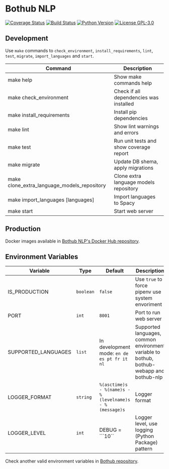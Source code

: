 # Bothub NLP

[![Coverage Status](https://coveralls.io/repos/github/push-flow/bothub-nlp/badge.svg?branch=master)](https://coveralls.io/github/push-flow/bothub-nlp?branch=master) [![Build Status](https://travis-ci.org/push-flow/bothub-nlp.svg?branch=master)](https://travis-ci.org/push-flow/bothub-nlp) [![Python Version](https://img.shields.io/badge/python-3.6-blue.svg)](https://www.python.org/) [![License GPL-3.0](https://img.shields.io/badge/license-%20GPL--3.0-yellow.svg)](https://github.com/push-flow/bothub/blob/master/LICENSE)


## Development

Use ```make``` commands to ```check_environment```, ```install_requirements```, ```lint```, ```test```, ```migrate```, ```import_languages``` and ```start```.

| Command | Description |
|--|--|
| make help | Show make commands help
| make check_environment | Check if all dependencies was installed
| make install_requirements | Install pip dependencies
| make lint | Show lint warnings and errors
| make test | Run unit tests and show coverage report
| make migrate | Update DB shema, apply migrations
| make clone_extra_language_models_repository | Clone extra language models repository
| make import_languages [languages] | Import languages to Spacy
| make start | Start web server

## Production

Docker images available in [Bothub NLP's Docker Hub repository](https://hub.docker.com/r/ilha/bothub-nlp/).


## Environment Variables

| Variable | Type | Default | Description |
|--|--|--|--|
| IS_PRODUCTION | ```boolean``` | ```false``` | Use ```true``` to force pipenv use system envoriment
| PORT | ```int``` | ```8001``` | Port to run web server
| SUPPORTED_LANGUAGES | ```list``` | In development mode: ```en de es pt fr it nl``` | Supported languages, common environment variable to bothub, bothub-webapp and bothub-nlp
| LOGGER_FORMAT | ```string``` | ```%(asctime)s - %(name)s - %(levelname)s - %(message)s``` | Logger format
| LOGGER_LEVEL | ```int``` | DEBUG = ```10`` | Logger level, use logging (Python Package) pattern

Check another valid environment variables in [Bothub repository](https://github.com/push-flow/bothub/).
